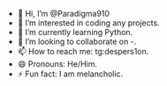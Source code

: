 - 👋 Hi, I’m @Paradigma910
- 👀 I’m interested in coding any projects.
- 🌱 I’m currently learning Python.
- 💞️ I’m looking to collaborate on -.
- 📫 How to reach me: tg:despers1on.
- 😄 Pronouns: He/Him.
- ⚡ Fun fact: I am melancholic.

<!---
Paradigma910/Paradigma910 is a ✨ special ✨ repository because its `README.md` (this file) appears on your GitHub profile.
You can click the Preview link to take a look at your changes.
--->
